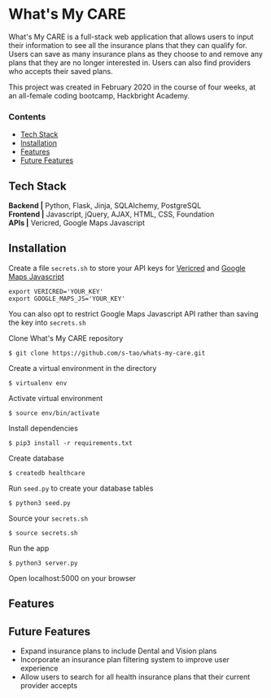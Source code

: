 # What's My CARE

What's My CARE is a full-stack web application that allows users to input their 
information to see all the insurance plans that they can qualify for. Users can 
save as many insurance plans as they choose to and remove any plans that they 
are no longer interested in. Users can also find providers who accepts their 
saved plans.

This project was created in February 2020 in the course of four weeks, at an 
all-female coding bootcamp, Hackbright Academy. 

### Contents

* [Tech Stack](#techstack)
* [Installation](#install)
* [Features](#features)
* [Future Features](#future-features)

## <a name=techstack></a>Tech Stack

**Backend |** Python, Flask, Jinja, SQLAlchemy, PostgreSQL \
**Frontend |** Javascript, jQuery, AJAX, HTML, CSS, Foundation \
**APIs |** Vericred, Google Maps Javascript

## <a name=install></a>Installation

Create a file `secrets.sh` to store your API keys for [Vericred](https://developers.vericred.com/) 
and [Google Maps Javascript](https://developers.google.com/maps/documentation/javascript/tutorial)
```
export VERICRED='YOUR_KEY'
export GOOGLE_MAPS_JS='YOUR_KEY'
```
You can also opt to restrict Google Maps Javascript API rather than saving the
key into `secrets.sh`

Clone What's My CARE repository
```
$ git clone https://github.com/s-tao/whats-my-care.git
```
Create a virtual environment in the directory
```
$ virtualenv env
```
Activate virtual environment
```
$ source env/bin/activate
```
Install dependencies 
```
$ pip3 install -r requirements.txt
```
Create database
```
$ createdb healthcare
```
Run `seed.py` to create your database tables
```
$ python3 seed.py
```
Source your `secrets.sh`
```
$ source secrets.sh
```
Run the app
```
$ python3 server.py
```
Open localhost:5000 on your browser

## <a name=features></a>Features


## <a name=future-features></a>Future Features
* Expand insurance plans to include Dental and Vision plans
* Incorporate an insurance plan filtering system to improve user experience
* Allow users to search for all health insurance plans that their current provider
accepts
